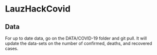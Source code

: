 # LauzHackCovid

## Data

For up to date data, go on the DATA/COVID-19 folder and git pull. It will update the data-sets on the number of confirmed, deaths, and recovered cases.
